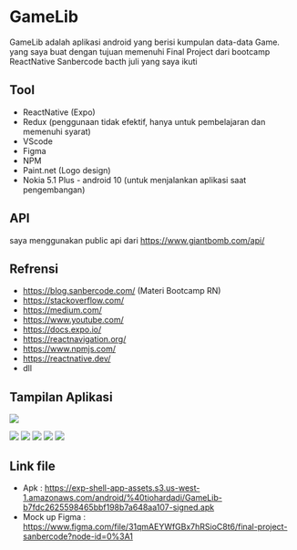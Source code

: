 # GameLib

GameLib adalah aplikasi android yang berisi kumpulan data-data Game. yang saya buat dengan tujuan memenuhi Final Project dari bootcamp ReactNative Sanbercode bacth juli yang saya ikuti

## Tool

- ReactNative (Expo)
- Redux (penggunaan tidak efektif, hanya untuk pembelajaran dan memenuhi syarat)
- VScode
- Figma
- NPM
- Paint.net (Logo design)
- Nokia 5.1 Plus - android 10 (untuk menjalankan aplikasi saat pengembangan)

## API

saya menggunakan public api dari https://www.giantbomb.com/api/

## Refrensi

- https://blog.sanbercode.com/ (Materi Bootcamp RN)
- https://stackoverflow.com/
- https://medium.com/
- https://www.youtube.com/
- https://docs.expo.io/
- https://reactnavigation.org/
- https://www.npmjs.com/
- https://reactnative.dev/
- dll

## Tampilan Aplikasi

[![](images/Home.jpg)](http://www.youtube.com/watch?v=NuEaTFP1Qbs "")

![](images/Login.jpg)
![](images/Register.jpg)
![](images/Home.jpg)
![](images/DetailGame.jpg)
![](images/AboutMe.jpg)



## Link file

- Apk : https://exp-shell-app-assets.s3.us-west-1.amazonaws.com/android/%40tiohardadi/GameLib-b7fdc2625598465bbf198b7a648aa107-signed.apk
- Mock up Figma : https://www.figma.com/file/31qmAEYWfGBx7hRSioC8t6/final-project-sanbercode?node-id=0%3A1
